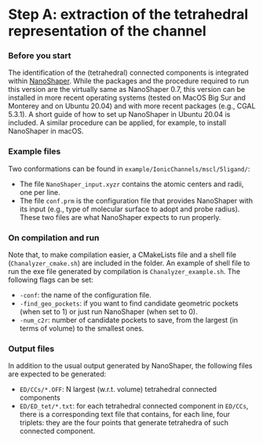 # Step A: extraction of the tetrahedral representation of the channel


### Before you start
The identification of the (tetrahedral) connected components is integrated within [NanoShaper](https://electrostaticszone.eu/downloads). While the packages and the procedure required to run this version are the virtually same as NanoShaper 0.7, this version can be installed in more recent operating systems (tested on MacOS Big Sur and Monterey and on Ubuntu 20.04) and with more recent packages (e.g., CGAL 5.3.1). A short guide of how to set up NanoShaper in Ubuntu 20.04 is included. A similar procedure can be applied, for example, to install NanoShaper in macOS.

### Example files
Two conformations can be found in `example/IonicChannels/mscl/5ligand/`:
- The file `NanoShaper_input.xyzr` contains the atomic centers and radii, one per line.
- The file `conf.prm` is the configuration file that provides NanoShaper with its input (e.g., type of molecular surface to adopt and probe radius).
These two files are what NanoShaper expects to run properly.

### On compilation and run
Note that, to make compilation easier, a CMakeLists file and a shell file (`Chanalyzer_cmake.sh`) are included in the folder. An example of shell file to run the exe file generated by compilation is `Chanalyzer_example.sh`. The following flags can be set:
- `-conf`: the name of the configuration file.
- `-find_geo_pockets`: if you want to find candidate geometric pockets (when set to 1) or just run NanoShaper (when set to 0).
- `-num_c2r`: number of candidate pockets to save, from the largest (in terms of volume) to the smallest ones.
 
### Output files
 In addition to the usual output generated by NanoShaper, the following files are expected to be generated:
 - `ED/CCs/*.OFF`: N largest (w.r.t. volume) tetrahedral connected components
 - `ED/ED_tet/*.txt`: for each tetrahedral connected component in `ED/CCs`, there is a corresponding text file that contains, for each line, four triplets: they are the four points that generate tetrahedra of such connected component. 
